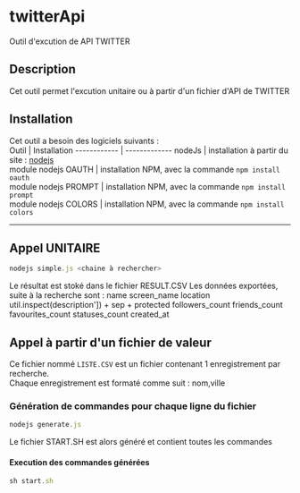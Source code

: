 # twitterApi
Outil d'excution de API TWITTER
## Description
Cet outil permet l'excution unitaire ou à partir d'un fichier d'API de TWITTER
## Installation
Cet outil a besoin des logiciels suivants :  
Outil | Installation
------------ | -------------
nodeJs | installation à partir du site : [nodejs](https://nodejs.org/)  
module nodejs OAUTH | installation NPM, avec la commande `npm install oauth`  
module nodejs PROMPT | installation NPM, avec la commande `npm install prompt`  
module nodejs COLORS | installation NPM, avec la commande `npm install colors`
* * *
## Appel UNITAIRE
```javascript
nodejs simple.js <chaine à rechercher>
```
Le résultat est stoké dans le fichier RESULT.CSV
Les données exportées, suite à la recherche sont : 
name
screen_name
location
util.inspect(description']) + sep +
protected
followers_count
friends_count
favourites_count
statuses_count
created_at

## Appel à partir d'un fichier de valeur
Ce fichier nommé `LISTE.CSV` est un fichier contenant 1 enregistrement par recherche.  
Chaque enregistrement est formaté comme suit : nom,ville

### Génération de commandes pour chaque ligne du fichier 
```javascript
nodejs generate.js
```
Le fichier START.SH est alors généré et contient toutes les commandes
#### Execution des commandes générées
```javascript
sh start.sh
```
